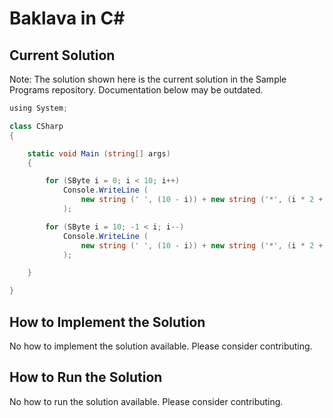 # Baklava in C#

## Current Solution

Note: The solution shown here is the current solution in the Sample Programs repository. Documentation below may be outdated.

```C#
﻿using System;

class CSharp
{

    static void Main (string[] args)
    {

        for (SByte i = 0; i < 10; i++)
            Console.WriteLine (
                new string (' ', (10 - i)) + new string ('*', (i * 2 + 1))
            );

        for (SByte i = 10; -1 < i; i--)
            Console.WriteLine (
                new string (' ', (10 - i)) + new string ('*', (i * 2 + 1))
            );

    }

}

```

## How to Implement the Solution

No how to implement the solution available. Please consider contributing.

## How to Run the Solution

No how to run the solution available. Please consider contributing.